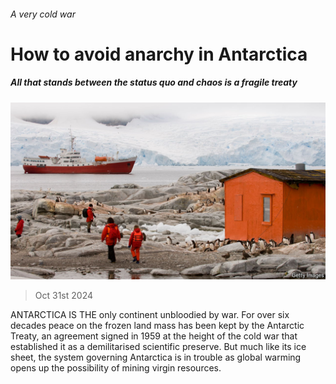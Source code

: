 ###### A very cold war

# How to avoid anarchy in Antarctica 

##### All that stands between the status quo and chaos is a fragile treaty 

![image](images/20241102_LDP502.jpg) 

> Oct 31st 2024 

ANTARCTICA IS THE only continent unbloodied by war. For over six decades peace on the frozen land mass has been kept by the Antarctic Treaty, an agreement signed in 1959 at the height of the cold war that established it as a demilitarised scientific preserve. But much like its ice sheet, the system governing Antarctica is in trouble as global warming opens up the possibility of mining virgin resources.

